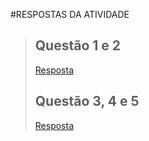 #RESPOSTAS DA ATIVIDADE

> ## Questão 1 e 2
> [Resposta](https://github.com/KaioGabriel-the/Programa-orientada-a-objetos/tree/a450e4f209c8e5762877e306f62c2e59180cc150/atividade09/project/src)
> ## Questão 3, 4 e 5
> [Resposta]()

